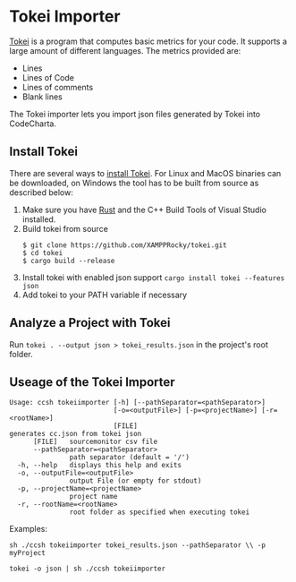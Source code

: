 # Tokei Importer

[Tokei](https://github.com/XAMPPRocky/tokei) is a program that computes basic metrics for your code.
It supports a large amount of different languages. The metrics provided are:

- Lines
- Lines of Code
- Lines of comments
- Blank lines

The Tokei importer lets you import json files generated by Tokei into CodeCharta.

## Install Tokei

There are several ways to [install Tokei](https://github.com/XAMPPRocky/tokei#installation).
For Linux and MacOS binaries can be downloaded, on Windows the tool has to be built from source as described below:

1. Make sure you have [Rust](https://www.rust-lang.org/tools/install)
   and the C++ Build Tools of Visual Studio installed.
2. Build tokei from source
   ```
   $ git clone https://github.com/XAMPPRocky/tokei.git
   $ cd tokei
   $ cargo build --release
   ```
3. Install tokei with enabled json support `cargo install tokei --features json`
4. Add tokei to your PATH variable if necessary

## Analyze a Project with Tokei

Run `tokei . --output json > tokei_results.json` in the project's root folder.

## Useage of the Tokei Importer

```
Usage: ccsh tokeiimporter [-h] [--pathSeparator=<pathSeparator>]
                          [-o=<outputFile>] [-p=<projectName>] [-r=<rootName>]
                          [FILE]
generates cc.json from tokei json
      [FILE]   sourcemonitor csv file
      --pathSeparator=<pathSeparator>
               path separator (default = '/')
  -h, --help   displays this help and exits
  -o, --outputFile=<outputFile>
               output File (or empty for stdout)
  -p, --projectName=<projectName>
               project name
  -r, --rootName=<rootName>
               root folder as specified when executing tokei
```

Examples:

```
sh ./ccsh tokeiimporter tokei_results.json --pathSeparator \\ -p myProject
```

```
tokei -o json | sh ./ccsh tokeiimporter
```
